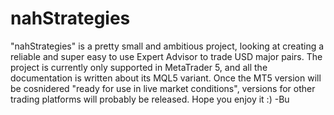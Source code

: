 # nahStrategies
"nahStrategies" is a pretty small and ambitious project, looking at creating a reliable and super easy to use Expert Advisor to trade USD major pairs.
The project is currently only supported in MetaTrader 5, and all the documentation is written about its MQL5 variant. Once the MT5 version will be cosnidered "ready for use in live market conditions", versions for other trading platforms will probably be released.
Hope you enjoy it :)
-Bu
